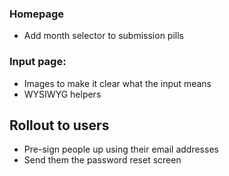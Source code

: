 ### Homepage
* Add month selector to submission pills

### Input page:
* Images to make it clear what the input means
* WYSIWYG helpers

## Rollout to users
* Pre-sign people up using their email addresses
* Send them the password reset screen
